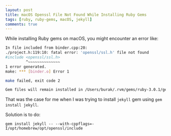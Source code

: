 ```yaml
---
layout: post
title: macOS Openssl File Not Found While Installing Ruby Gems
tags: [ruby, ruby-gems, macOS, jekyll]
comments: true
---
```


While installing Ruby gems on macOS, you might encounter an error like:
```bash
In file included from binder.cpp:20:
./project.h:119:10: fatal error: 'openssl/ssl.h' file not found
#include <openssl/ssl.h>
         ^~~~~~~~~~~~~~~
1 error generated.
make: *** [binder.o] Error 1

make failed, exit code 2

Gem files will remain installed in /Users/burak/.rvm/gems/ruby-3.0.1/gems/eventmachine-1.2.7 for inspection.
```

That was the case for me when I was trying to install `jekyll` gem using `gem install jekyll`.

Solution is to do:
```
gem install jekyll -- --with-cppflags=-I/opt/homebrew/opt/openssl/include
```
